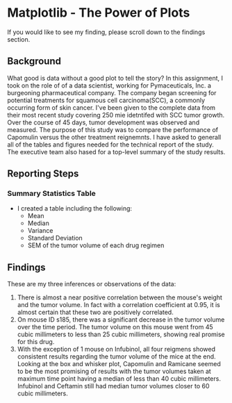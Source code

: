 # Matplotlib - The Power of Plots

If you would like to see my finding, please scroll down to the findings section.

## Background

What good is data without a good plot to tell the story?
In this assignment, I took on the role of of a data scientist, working for Pymaceuticals, Inc. a burgeoning pharmaceutical company.
The company began screening for potential treatments for squamous cell carcinoma(SCC), a commonly occurring form of skin cancer.
I've been given to the complete data from their most recent study covering 250 mie idetntifed with SCC tumor growth.
Over the course of 45 days, tumor development was observed and measured. The purpose of this study was to compare the performance of Capomulin versus the other treatment reignemnts.
I have asked to generall all of the tables and figures needed for the technical report of the study.
The executive team also hased for a top-level summary of the study results.

## Reporting Steps

### Summary Statistics Table

- I created a table including the following:
  - Mean
  - Median
  - Variance
  - Standard Deviation
  - SEM of the tumor volume of each drug regimen

## Findings

These are my three inferences or observations of the data:

1.  There is almost a near positive correlation between the mouse's weight and the tumor volume. In fact with a correlation coefficient at 0.95, it is almost certain that these two are positively correlated.
2.  On mouse ID s185, there was a significant decrease in the tumor volume over the time period. The tumor volume on this mouse went from 45 cubic millimeters to less than 25 cubic millimeters, showing real promise for this drug.
3.  With the exception of 1 mouse on Infubinol, all four reigmens showed consistent results regarding the tumor volume of the mice at the end. Looking at the box and whisker plot, Capomulin and Ramicane seemed to be the most promising of results with the tumor volumes taken at maximum time point having a median of less than 40 cubic millimeters. Infubinol and Ceftamin still had median tumor volumes closer to 60 cubic millimeters.
